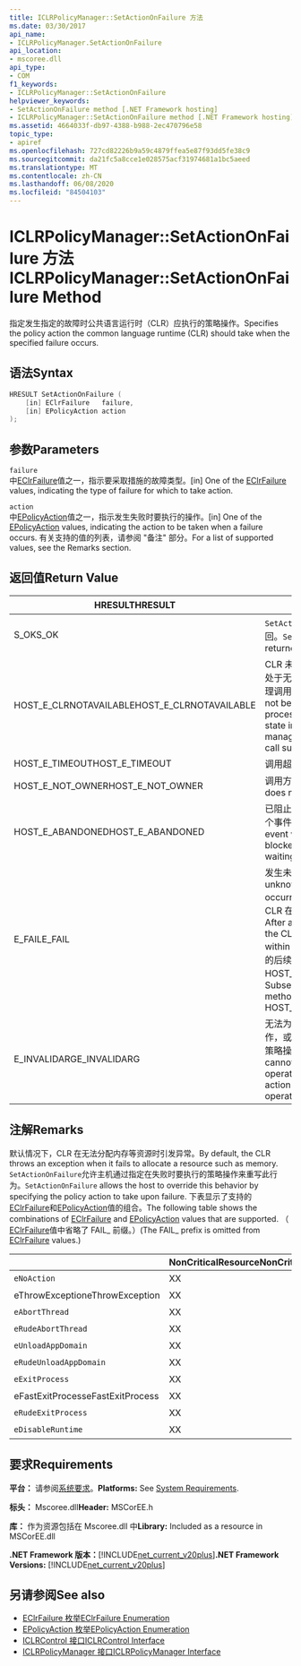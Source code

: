 ```yaml
---
title: ICLRPolicyManager::SetActionOnFailure 方法
ms.date: 03/30/2017
api_name:
- ICLRPolicyManager.SetActionOnFailure
api_location:
- mscoree.dll
api_type:
- COM
f1_keywords:
- ICLRPolicyManager::SetActionOnFailure
helpviewer_keywords:
- SetActionOnFailure method [.NET Framework hosting]
- ICLRPolicyManager::SetActionOnFailure method [.NET Framework hosting]
ms.assetid: 4664033f-db97-4388-b988-2ec470796e58
topic_type:
- apiref
ms.openlocfilehash: 727cd82226b9a59c4879ffea5e87f93dd5fe38c9
ms.sourcegitcommit: da21fc5a8cce1e028575acf31974681a1bc5aeed
ms.translationtype: MT
ms.contentlocale: zh-CN
ms.lasthandoff: 06/08/2020
ms.locfileid: "84504103"
---
```

# <a name="iclrpolicymanagersetactiononfailure-method"></a><span data-ttu-id="29e8b-102">ICLRPolicyManager::SetActionOnFailure 方法</span><span class="sxs-lookup"><span data-stu-id="29e8b-102">ICLRPolicyManager::SetActionOnFailure Method</span></span>
<span data-ttu-id="29e8b-103">指定发生指定的故障时公共语言运行时（CLR）应执行的策略操作。</span><span class="sxs-lookup"><span data-stu-id="29e8b-103">Specifies the policy action the common language runtime (CLR) should take when the specified failure occurs.</span></span>  
  
## <a name="syntax"></a><span data-ttu-id="29e8b-104">语法</span><span class="sxs-lookup"><span data-stu-id="29e8b-104">Syntax</span></span>  
  
```cpp  
HRESULT SetActionOnFailure (  
    [in] EClrFailure   failure,  
    [in] EPolicyAction action  
);  
```  
  
## <a name="parameters"></a><span data-ttu-id="29e8b-105">参数</span><span class="sxs-lookup"><span data-stu-id="29e8b-105">Parameters</span></span>  
 `failure`  
 <span data-ttu-id="29e8b-106">中[EClrFailure](eclrfailure-enumeration.md)值之一，指示要采取措施的故障类型。</span><span class="sxs-lookup"><span data-stu-id="29e8b-106">[in] One of the [EClrFailure](eclrfailure-enumeration.md) values, indicating the type of failure for which to take action.</span></span>  
  
 `action`  
 <span data-ttu-id="29e8b-107">中[EPolicyAction](epolicyaction-enumeration.md)值之一，指示发生失败时要执行的操作。</span><span class="sxs-lookup"><span data-stu-id="29e8b-107">[in] One of the [EPolicyAction](epolicyaction-enumeration.md) values, indicating the action to be taken when a failure occurs.</span></span> <span data-ttu-id="29e8b-108">有关支持的值的列表，请参阅 "备注" 部分。</span><span class="sxs-lookup"><span data-stu-id="29e8b-108">For a list of supported values, see the Remarks section.</span></span>  
  
## <a name="return-value"></a><span data-ttu-id="29e8b-109">返回值</span><span class="sxs-lookup"><span data-stu-id="29e8b-109">Return Value</span></span>  
  
|<span data-ttu-id="29e8b-110">HRESULT</span><span class="sxs-lookup"><span data-stu-id="29e8b-110">HRESULT</span></span>|<span data-ttu-id="29e8b-111">说明</span><span class="sxs-lookup"><span data-stu-id="29e8b-111">Description</span></span>|  
|-------------|-----------------|  
|<span data-ttu-id="29e8b-112">S_OK</span><span class="sxs-lookup"><span data-stu-id="29e8b-112">S_OK</span></span>|<span data-ttu-id="29e8b-113">`SetActionOnFailure`已成功返回。</span><span class="sxs-lookup"><span data-stu-id="29e8b-113">`SetActionOnFailure` returned successfully.</span></span>|  
|<span data-ttu-id="29e8b-114">HOST_E_CLRNOTAVAILABLE</span><span class="sxs-lookup"><span data-stu-id="29e8b-114">HOST_E_CLRNOTAVAILABLE</span></span>|<span data-ttu-id="29e8b-115">CLR 未加载到进程中，或 CLR 处于无法运行托管代码或成功处理调用的状态。</span><span class="sxs-lookup"><span data-stu-id="29e8b-115">The CLR has not been loaded into a process, or the CLR is in a state in which it cannot run managed code or process the call successfully.</span></span>|  
|<span data-ttu-id="29e8b-116">HOST_E_TIMEOUT</span><span class="sxs-lookup"><span data-stu-id="29e8b-116">HOST_E_TIMEOUT</span></span>|<span data-ttu-id="29e8b-117">调用超时。</span><span class="sxs-lookup"><span data-stu-id="29e8b-117">The call timed out.</span></span>|  
|<span data-ttu-id="29e8b-118">HOST_E_NOT_OWNER</span><span class="sxs-lookup"><span data-stu-id="29e8b-118">HOST_E_NOT_OWNER</span></span>|<span data-ttu-id="29e8b-119">调用方不拥有该锁。</span><span class="sxs-lookup"><span data-stu-id="29e8b-119">The caller does not own the lock.</span></span>|  
|<span data-ttu-id="29e8b-120">HOST_E_ABANDONED</span><span class="sxs-lookup"><span data-stu-id="29e8b-120">HOST_E_ABANDONED</span></span>|<span data-ttu-id="29e8b-121">已阻止的线程或纤程正在等待某个事件时，该事件被取消。</span><span class="sxs-lookup"><span data-stu-id="29e8b-121">An event was canceled while a blocked thread or fiber was waiting on it.</span></span>|  
|<span data-ttu-id="29e8b-122">E_FAIL</span><span class="sxs-lookup"><span data-stu-id="29e8b-122">E_FAIL</span></span>|<span data-ttu-id="29e8b-123">发生未知的灾难性故障。</span><span class="sxs-lookup"><span data-stu-id="29e8b-123">An unknown catastrophic failure occurred.</span></span> <span data-ttu-id="29e8b-124">方法返回 E_FAIL 后，CLR 在该进程内将不再可用。</span><span class="sxs-lookup"><span data-stu-id="29e8b-124">After a method returns E_FAIL, the CLR is no longer usable within the process.</span></span> <span data-ttu-id="29e8b-125">对宿主方法的后续调用会返回 HOST_E_CLRNOTAVAILABLE。</span><span class="sxs-lookup"><span data-stu-id="29e8b-125">Subsequent calls to hosting methods return HOST_E_CLRNOTAVAILABLE.</span></span>|  
|<span data-ttu-id="29e8b-126">E_INVALIDARG</span><span class="sxs-lookup"><span data-stu-id="29e8b-126">E_INVALIDARG</span></span>|<span data-ttu-id="29e8b-127">无法为指定的操作设置策略操作，或者为该操作指定了无效的策略操作。</span><span class="sxs-lookup"><span data-stu-id="29e8b-127">A policy action cannot be set for the specified operation, or an invalid policy action was specified for the operation.</span></span>|  
  
## <a name="remarks"></a><span data-ttu-id="29e8b-128">注解</span><span class="sxs-lookup"><span data-stu-id="29e8b-128">Remarks</span></span>  
 <span data-ttu-id="29e8b-129">默认情况下，CLR 在无法分配内存等资源时引发异常。</span><span class="sxs-lookup"><span data-stu-id="29e8b-129">By default, the CLR throws an exception when it fails to allocate a resource such as memory.</span></span> <span data-ttu-id="29e8b-130">`SetActionOnFailure`允许主机通过指定在失败时要执行的策略操作来重写此行为。</span><span class="sxs-lookup"><span data-stu-id="29e8b-130">`SetActionOnFailure` allows the host to override this behavior by specifying the policy action to take upon failure.</span></span> <span data-ttu-id="29e8b-131">下表显示了支持的[EClrFailure](eclrfailure-enumeration.md)和[EPolicyAction](epolicyaction-enumeration.md)值的组合。</span><span class="sxs-lookup"><span data-stu-id="29e8b-131">The following table shows the combinations of [EClrFailure](eclrfailure-enumeration.md) and [EPolicyAction](epolicyaction-enumeration.md) values that are supported.</span></span> <span data-ttu-id="29e8b-132">（ [EClrFailure](eclrfailure-enumeration.md)值中省略了 FAIL_ 前缀。）</span><span class="sxs-lookup"><span data-stu-id="29e8b-132">(The FAIL_ prefix is omitted from [EClrFailure](eclrfailure-enumeration.md) values.)</span></span>  
  
||<span data-ttu-id="29e8b-133">NonCriticalResource</span><span class="sxs-lookup"><span data-stu-id="29e8b-133">NonCriticalResource</span></span>|<span data-ttu-id="29e8b-134">CriticalResource</span><span class="sxs-lookup"><span data-stu-id="29e8b-134">CriticalResource</span></span>|<span data-ttu-id="29e8b-135">FatalRuntime</span><span class="sxs-lookup"><span data-stu-id="29e8b-135">FatalRuntime</span></span>|<span data-ttu-id="29e8b-136">OrphanedLock</span><span class="sxs-lookup"><span data-stu-id="29e8b-136">OrphanedLock</span></span>|<span data-ttu-id="29e8b-137">StackOverflow</span><span class="sxs-lookup"><span data-stu-id="29e8b-137">StackOverflow</span></span>|<span data-ttu-id="29e8b-138">AccessViolation</span><span class="sxs-lookup"><span data-stu-id="29e8b-138">AccessViolation</span></span>|<span data-ttu-id="29e8b-139">CodeContract</span><span class="sxs-lookup"><span data-stu-id="29e8b-139">CodeContract</span></span>|  
|-|-------------------------|----------------------|------------------|------------------|-------------------|---------------------|------------------|  
|`eNoAction`|<span data-ttu-id="29e8b-140">X</span><span class="sxs-lookup"><span data-stu-id="29e8b-140">X</span></span>|<span data-ttu-id="29e8b-141">X</span><span class="sxs-lookup"><span data-stu-id="29e8b-141">X</span></span>||||<span data-ttu-id="29e8b-142">空值</span><span class="sxs-lookup"><span data-stu-id="29e8b-142">N/A</span></span>||  
|<span data-ttu-id="29e8b-143">eThrowException</span><span class="sxs-lookup"><span data-stu-id="29e8b-143">eThrowException</span></span>|<span data-ttu-id="29e8b-144">X</span><span class="sxs-lookup"><span data-stu-id="29e8b-144">X</span></span>|<span data-ttu-id="29e8b-145">X</span><span class="sxs-lookup"><span data-stu-id="29e8b-145">X</span></span>||||<span data-ttu-id="29e8b-146">空值</span><span class="sxs-lookup"><span data-stu-id="29e8b-146">N/A</span></span>||  
|`eAbortThread`|<span data-ttu-id="29e8b-147">X</span><span class="sxs-lookup"><span data-stu-id="29e8b-147">X</span></span>|<span data-ttu-id="29e8b-148">X</span><span class="sxs-lookup"><span data-stu-id="29e8b-148">X</span></span>||||<span data-ttu-id="29e8b-149">空值</span><span class="sxs-lookup"><span data-stu-id="29e8b-149">N/A</span></span>|<span data-ttu-id="29e8b-150">X</span><span class="sxs-lookup"><span data-stu-id="29e8b-150">X</span></span>|  
|`eRudeAbortThread`|<span data-ttu-id="29e8b-151">X</span><span class="sxs-lookup"><span data-stu-id="29e8b-151">X</span></span>|<span data-ttu-id="29e8b-152">X</span><span class="sxs-lookup"><span data-stu-id="29e8b-152">X</span></span>||||<span data-ttu-id="29e8b-153">空值</span><span class="sxs-lookup"><span data-stu-id="29e8b-153">N/A</span></span>|<span data-ttu-id="29e8b-154">X</span><span class="sxs-lookup"><span data-stu-id="29e8b-154">X</span></span>|  
|`eUnloadAppDomain`|<span data-ttu-id="29e8b-155">X</span><span class="sxs-lookup"><span data-stu-id="29e8b-155">X</span></span>|<span data-ttu-id="29e8b-156">X</span><span class="sxs-lookup"><span data-stu-id="29e8b-156">X</span></span>||<span data-ttu-id="29e8b-157">X</span><span class="sxs-lookup"><span data-stu-id="29e8b-157">X</span></span>||<span data-ttu-id="29e8b-158">空值</span><span class="sxs-lookup"><span data-stu-id="29e8b-158">N/A</span></span>|<span data-ttu-id="29e8b-159">X</span><span class="sxs-lookup"><span data-stu-id="29e8b-159">X</span></span>|  
|`eRudeUnloadAppDomain`|<span data-ttu-id="29e8b-160">X</span><span class="sxs-lookup"><span data-stu-id="29e8b-160">X</span></span>|<span data-ttu-id="29e8b-161">X</span><span class="sxs-lookup"><span data-stu-id="29e8b-161">X</span></span>||<span data-ttu-id="29e8b-162">X</span><span class="sxs-lookup"><span data-stu-id="29e8b-162">X</span></span>|<span data-ttu-id="29e8b-163">X</span><span class="sxs-lookup"><span data-stu-id="29e8b-163">X</span></span>|<span data-ttu-id="29e8b-164">空值</span><span class="sxs-lookup"><span data-stu-id="29e8b-164">N/A</span></span>|<span data-ttu-id="29e8b-165">X</span><span class="sxs-lookup"><span data-stu-id="29e8b-165">X</span></span>|  
|`eExitProcess`|<span data-ttu-id="29e8b-166">X</span><span class="sxs-lookup"><span data-stu-id="29e8b-166">X</span></span>|<span data-ttu-id="29e8b-167">X</span><span class="sxs-lookup"><span data-stu-id="29e8b-167">X</span></span>||<span data-ttu-id="29e8b-168">X</span><span class="sxs-lookup"><span data-stu-id="29e8b-168">X</span></span>|<span data-ttu-id="29e8b-169">X</span><span class="sxs-lookup"><span data-stu-id="29e8b-169">X</span></span>|<span data-ttu-id="29e8b-170">空值</span><span class="sxs-lookup"><span data-stu-id="29e8b-170">N/A</span></span>|<span data-ttu-id="29e8b-171">X</span><span class="sxs-lookup"><span data-stu-id="29e8b-171">X</span></span>|  
|<span data-ttu-id="29e8b-172">eFastExitProcess</span><span class="sxs-lookup"><span data-stu-id="29e8b-172">eFastExitProcess</span></span>|<span data-ttu-id="29e8b-173">X</span><span class="sxs-lookup"><span data-stu-id="29e8b-173">X</span></span>|<span data-ttu-id="29e8b-174">X</span><span class="sxs-lookup"><span data-stu-id="29e8b-174">X</span></span>||<span data-ttu-id="29e8b-175">X</span><span class="sxs-lookup"><span data-stu-id="29e8b-175">X</span></span>|<span data-ttu-id="29e8b-176">X</span><span class="sxs-lookup"><span data-stu-id="29e8b-176">X</span></span>|<span data-ttu-id="29e8b-177">空值</span><span class="sxs-lookup"><span data-stu-id="29e8b-177">N/A</span></span>||  
|`eRudeExitProcess`|<span data-ttu-id="29e8b-178">X</span><span class="sxs-lookup"><span data-stu-id="29e8b-178">X</span></span>|<span data-ttu-id="29e8b-179">X</span><span class="sxs-lookup"><span data-stu-id="29e8b-179">X</span></span>|<span data-ttu-id="29e8b-180">X</span><span class="sxs-lookup"><span data-stu-id="29e8b-180">X</span></span>|<span data-ttu-id="29e8b-181">X</span><span class="sxs-lookup"><span data-stu-id="29e8b-181">X</span></span>|<span data-ttu-id="29e8b-182">X</span><span class="sxs-lookup"><span data-stu-id="29e8b-182">X</span></span>|<span data-ttu-id="29e8b-183">空值</span><span class="sxs-lookup"><span data-stu-id="29e8b-183">N/A</span></span>||  
|`eDisableRuntime`|<span data-ttu-id="29e8b-184">X</span><span class="sxs-lookup"><span data-stu-id="29e8b-184">X</span></span>|<span data-ttu-id="29e8b-185">X</span><span class="sxs-lookup"><span data-stu-id="29e8b-185">X</span></span>|<span data-ttu-id="29e8b-186">X</span><span class="sxs-lookup"><span data-stu-id="29e8b-186">X</span></span>|<span data-ttu-id="29e8b-187">X</span><span class="sxs-lookup"><span data-stu-id="29e8b-187">X</span></span>|<span data-ttu-id="29e8b-188">X</span><span class="sxs-lookup"><span data-stu-id="29e8b-188">X</span></span>|<span data-ttu-id="29e8b-189">空值</span><span class="sxs-lookup"><span data-stu-id="29e8b-189">N/A</span></span>||  
  
## <a name="requirements"></a><span data-ttu-id="29e8b-190">要求</span><span class="sxs-lookup"><span data-stu-id="29e8b-190">Requirements</span></span>  
 <span data-ttu-id="29e8b-191">**平台：** 请参阅[系统要求](../../get-started/system-requirements.md)。</span><span class="sxs-lookup"><span data-stu-id="29e8b-191">**Platforms:** See [System Requirements](../../get-started/system-requirements.md).</span></span>  
  
 <span data-ttu-id="29e8b-192">**标头：** Mscoree.dll</span><span class="sxs-lookup"><span data-stu-id="29e8b-192">**Header:** MSCorEE.h</span></span>  
  
 <span data-ttu-id="29e8b-193">**库：** 作为资源包括在 Mscoree.dll 中</span><span class="sxs-lookup"><span data-stu-id="29e8b-193">**Library:** Included as a resource in MSCorEE.dll</span></span>  
  
 <span data-ttu-id="29e8b-194">**.NET Framework 版本：**[!INCLUDE[net_current_v20plus](../../../../includes/net-current-v20plus-md.md)]</span><span class="sxs-lookup"><span data-stu-id="29e8b-194">**.NET Framework Versions:** [!INCLUDE[net_current_v20plus](../../../../includes/net-current-v20plus-md.md)]</span></span>  
  
## <a name="see-also"></a><span data-ttu-id="29e8b-195">另请参阅</span><span class="sxs-lookup"><span data-stu-id="29e8b-195">See also</span></span>

- [<span data-ttu-id="29e8b-196">EClrFailure 枚举</span><span class="sxs-lookup"><span data-stu-id="29e8b-196">EClrFailure Enumeration</span></span>](eclrfailure-enumeration.md)
- [<span data-ttu-id="29e8b-197">EPolicyAction 枚举</span><span class="sxs-lookup"><span data-stu-id="29e8b-197">EPolicyAction Enumeration</span></span>](epolicyaction-enumeration.md)
- [<span data-ttu-id="29e8b-198">ICLRControl 接口</span><span class="sxs-lookup"><span data-stu-id="29e8b-198">ICLRControl Interface</span></span>](iclrcontrol-interface.md)
- [<span data-ttu-id="29e8b-199">ICLRPolicyManager 接口</span><span class="sxs-lookup"><span data-stu-id="29e8b-199">ICLRPolicyManager Interface</span></span>](iclrpolicymanager-interface.md)

